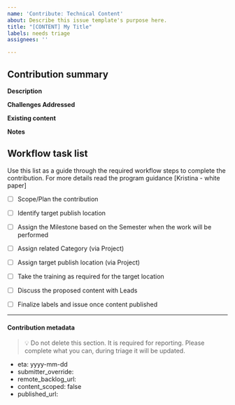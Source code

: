 ```yaml
---
name: 'Contribute: Technical Content'
about: Describe this issue template's purpose here.
title: "[CONTENT] My Title"
labels: needs triage
assignees: ''

---
```


## Contribution summary

**Description**
<!-- Provide a brief description of the contribution -->

**Challenges Addressed**
<!-- Outline the common challenges which this content contribution will address. -->

**Existing content**
<!-- Is there any existing content this will be modifying or leveraging to complete -->

**Notes**
<!-- Provide any additional notes relevant to the contribution -->


## Workflow task list
<!-- This will render as a checklist which you can interact with in the GitHub UI -->

Use this list as a guide through the required workflow steps to complete the contribution. For more details read the program guidance [Kristina - white paper]

- [ ] Scope/Plan the contribution
- [ ] Identify target publish location 
- [ ] Assign the Milestone based on the Semester when the work will be performed
- [ ] Assign related Category (via Project)
- [ ] Assign target publish location (via Project)
- [ ] Take the training as required for the target location
- [ ] Discuss the proposed content with Leads
- [ ] Finalize labels and issue once content published


---
#### Contribution metadata

> :bulb: Do not delete this section. It is required for reporting. Please complete what you can, during triage it will be updated. 

* eta: yyyy-mm-dd
* submitter_override: 
* remote_backlog_url: 
* content_scoped: false
* published_url:
